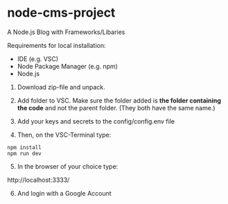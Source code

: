 # node-cms-project
A Node.js Blog with Frameworks/Libaries

Requirements for local installation: 

- IDE (e.g. VSC)
- Node Package Manager (e.g. npm)
- Node.js

1. Download zip-file and unpack. 
2. Add folder to VSC. Make sure the folder added is **the folder containing the code** and not the parent folder. (They both have the same name.)
3. Add your keys and secrets to the config/config.env file

4. Then, on the VSC-Terminal type:

```
npm install 
npm run dev
```

5. In the browser of your choice type:

http://localhost:3333/

6. And login with a Google Account
